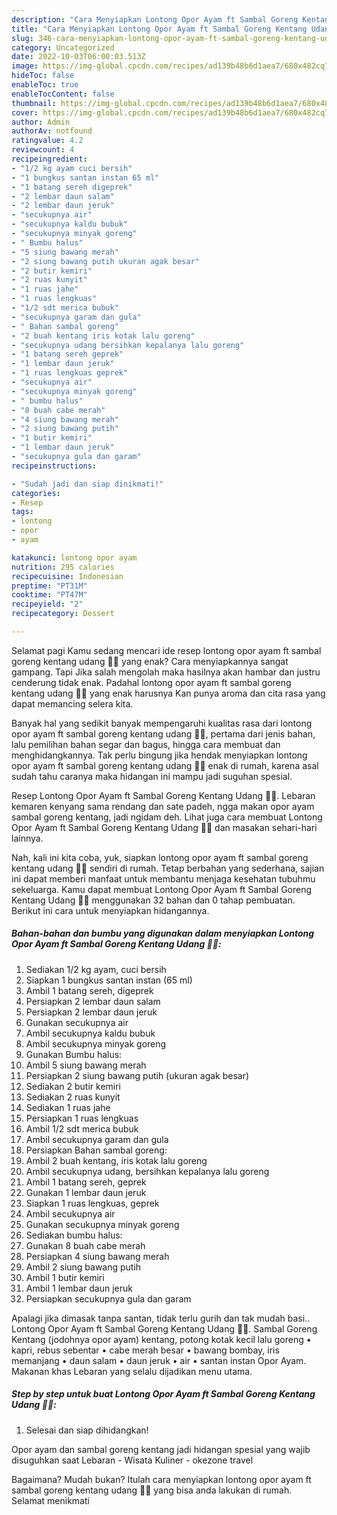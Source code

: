 ```yaml
---
description: "Cara Menyiapkan Lontong Opor Ayam ft Sambal Goreng Kentang Udang 🍗💝{ yang Enak Banget,  Menu Buat lebaran"
title: "Cara Menyiapkan Lontong Opor Ayam ft Sambal Goreng Kentang Udang 🍗💝{ yang Enak Banget,  Menu Buat lebaran"
slug: 346-cara-menyiapkan-lontong-opor-ayam-ft-sambal-goreng-kentang-udang-yang-enak-banget-menu-buat-lebaran
category: Uncategorized
date: 2022-10-03T06:00:03.513Z
image: https://img-global.cpcdn.com/recipes/ad139b48b6d1aea7/680x482cq70/lontong-opor-ayam-ft-sambal-goreng-kentang-udang-foto-resep-utama.jpg
hideToc: false
enableToc: true
enableTocContent: false
thumbnail: https://img-global.cpcdn.com/recipes/ad139b48b6d1aea7/680x482cq70/lontong-opor-ayam-ft-sambal-goreng-kentang-udang-foto-resep-utama.jpg
cover: https://img-global.cpcdn.com/recipes/ad139b48b6d1aea7/680x482cq70/lontong-opor-ayam-ft-sambal-goreng-kentang-udang-foto-resep-utama.jpg
author: Admin
authorAv: notfound
ratingvalue: 4.2
reviewcount: 4
recipeingredient:
- "1/2 kg ayam cuci bersih"
- "1 bungkus santan instan 65 ml"
- "1 batang sereh digeprek"
- "2 lembar daun salam"
- "2 lembar daun jeruk"
- "secukupnya air"
- "secukupnya kaldu bubuk"
- "secukupnya minyak goreng"
- " Bumbu halus"
- "5 siung bawang merah"
- "2 siung bawang putih ukuran agak besar"
- "2 butir kemiri"
- "2 ruas kunyit"
- "1 ruas jahe"
- "1 ruas lengkuas"
- "1/2 sdt merica bubuk"
- "secukupnya garam dan gula"
- " Bahan sambal goreng"
- "2 buah kentang iris kotak lalu goreng"
- "secukupnya udang bersihkan kepalanya lalu goreng"
- "1 batang sereh geprek"
- "1 lembar daun jeruk"
- "1 ruas lengkuas geprek"
- "secukupnya air"
- "secukupnya minyak goreng"
- " bumbu halus"
- "8 buah cabe merah"
- "4 siung bawang merah"
- "2 siung bawang putih"
- "1 butir kemiri"
- "1 lembar daun jeruk"
- "secukupnya gula dan garam"
recipeinstructions:

- "Sudah jadi dan siap dinikmati!"
categories:
- Resep
tags:
- lontong
- opor
- ayam

katakunci: lontong opor ayam 
nutrition: 295 calories
recipecuisine: Indonesian
preptime: "PT31M"
cooktime: "PT47M"
recipeyield: "2"
recipecategory: Dessert

---
```



Selamat pagi Kamu sedang mencari ide resep lontong opor ayam ft sambal goreng kentang udang 🍗💝 yang enak? Cara menyiapkannya sangat gampang. Tapi Jika salah mengolah maka hasilnya akan hambar dan justru cenderung tidak enak. Padahal lontong opor ayam ft sambal goreng kentang udang 🍗💝 yang enak harusnya Kan punya aroma dan cita rasa yang dapat memancing selera kita.


Banyak hal yang sedikit banyak mempengaruhi kualitas rasa dari lontong opor ayam ft sambal goreng kentang udang 🍗💝, pertama dari jenis bahan, lalu pemilihan bahan segar dan bagus, hingga cara membuat dan menghidangkannya. Tak perlu bingung jika hendak menyiapkan lontong opor ayam ft sambal goreng kentang udang 🍗💝 enak di rumah, karena asal sudah tahu caranya maka hidangan ini mampu jadi suguhan spesial.

Resep Lontong Opor Ayam ft Sambal Goreng Kentang Udang 🍗💝. Lebaran kemaren kenyang sama rendang dan sate padeh, ngga makan opor ayam sambal goreng kentang, jadi ngidam deh. Lihat juga cara membuat Lontong Opor Ayam ft Sambal Goreng Kentang Udang 🍗💝 dan masakan sehari-hari lainnya.


Nah, kali ini kita coba, yuk, siapkan lontong opor ayam ft sambal goreng kentang udang 🍗💝 sendiri di rumah. Tetap berbahan yang sederhana, sajian ini dapat memberi manfaat untuk membantu menjaga kesehatan tubuhmu sekeluarga. Kamu dapat membuat Lontong Opor Ayam ft Sambal Goreng Kentang Udang 🍗💝 menggunakan 32 bahan dan 0 tahap pembuatan. Berikut ini cara untuk menyiapkan hidangannya.

<!--inarticleads1-->

##### Bahan-bahan dan bumbu yang digunakan dalam menyiapkan Lontong Opor Ayam ft Sambal Goreng Kentang Udang 🍗💝:

1. Sediakan 1/2 kg ayam, cuci bersih
1. Siapkan 1 bungkus santan instan (65 ml)
1. Ambil 1 batang sereh, digeprek
1. Persiapkan 2 lembar daun salam
1. Persiapkan 2 lembar daun jeruk
1. Gunakan secukupnya air
1. Ambil secukupnya kaldu bubuk
1. Ambil secukupnya minyak goreng
1. Gunakan  Bumbu halus:
1. Ambil 5 siung bawang merah
1. Persiapkan 2 siung bawang putih (ukuran agak besar)
1. Sediakan 2 butir kemiri
1. Sediakan 2 ruas kunyit
1. Sediakan 1 ruas jahe
1. Persiapkan 1 ruas lengkuas
1. Ambil 1/2 sdt merica bubuk
1. Ambil secukupnya garam dan gula
1. Persiapkan  Bahan sambal goreng:
1. Ambil 2 buah kentang, iris kotak lalu goreng
1. Ambil secukupnya udang, bersihkan kepalanya lalu goreng
1. Ambil 1 batang sereh, geprek
1. Gunakan 1 lembar daun jeruk
1. Siapkan 1 ruas lengkuas, geprek
1. Ambil secukupnya air
1. Gunakan secukupnya minyak goreng
1. Sediakan  bumbu halus:
1. Gunakan 8 buah cabe merah
1. Persiapkan 4 siung bawang merah
1. Ambil 2 siung bawang putih
1. Ambil 1 butir kemiri
1. Ambil 1 lembar daun jeruk
1. Persiapkan secukupnya gula dan garam


Apalagi jika dimasak tanpa santan, tidak terlu gurih dan tak mudah basi.. Lontong Opor Ayam ft Sambal Goreng Kentang Udang 🍗💝. Sambal Goreng Kentang (jodohnya opor ayam) kentang, potong kotak kecil lalu goreng • kapri, rebus sebentar • cabe merah besar • bawang bombay, iris memanjang • daun salam • daun jeruk • air • santan instan Opor Ayam. Makanan khas Lebaran yang selalu dijadikan menu utama. 

<!--inarticleads2-->

##### Step by step untuk buat Lontong Opor Ayam ft Sambal Goreng Kentang Udang 🍗💝:


1. Selesai dan siap dihidangkan!

Opor ayam dan sambal goreng kentang jadi hidangan spesial yang wajib disuguhkan saat Lebaran - Wisata Kuliner - okezone travel 

Bagaimana? Mudah bukan? Itulah cara menyiapkan lontong opor ayam ft sambal goreng kentang udang 🍗💝 yang bisa anda lakukan di rumah. Selamat menikmati
